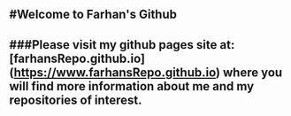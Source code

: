 #Welcome to Farhan's Github 
---
###Please visit my github pages site at: [farhansRepo.github.io] (https://www.farhansRepo.github.io) where you will find more information about me and my repositories of interest.
---


